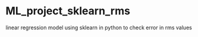 # ML_project_sklearn_rms
linear regression model using sklearn in python to check error in rms values

